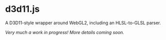 # d3d11.js

A D3D11-style wrapper around WebGL2, including an HLSL-to-GLSL parser.  

*Very much a work in progress!  More details coming soon.*
